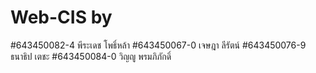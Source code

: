# Web-CIS by 
#643450082-4 พีระเดช โพธิ์หล้า
#643450067-0 เจษฎา ลีรัตน์
#643450076-9 ธนาธิป เตชะ
#643450084-0  วิญญู พรมภิภักดิ์
